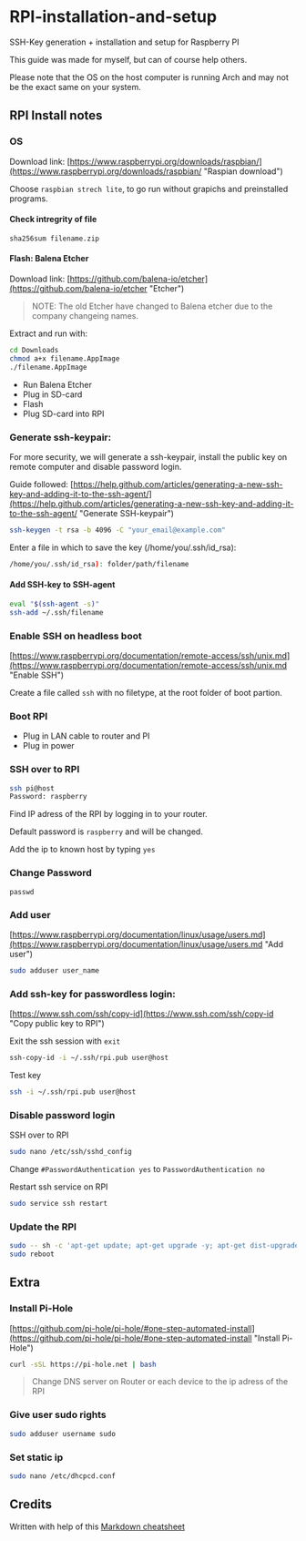 # RPI-installation-and-setup
SSH-Key generation + installation and setup for Raspberry PI

This guide was made for myself, but can of course help others.

Please note that the OS on the host computer is running Arch and may not be the exact same on your system.

## RPI Install notes

### OS
Download link: [https://www.raspberrypi.org/downloads/raspbian/](https://www.raspberrypi.org/downloads/raspbian/ "Raspian download")

Choose `raspbian strech lite`, to go run without grapichs and preinstalled programs.

#### Check intregrity of file
`sha256sum filename.zip`

#### Flash: Balena Etcher
Download link: [https://github.com/balena-io/etcher](https://github.com/balena-io/etcher "Etcher")

> NOTE: The old Etcher have changed to Balena etcher due to the company changeing names.


Extract and run with:
```bash
cd Downloads
chmod a+x filename.AppImage
./filename.AppImage
```

- Run Balena Etcher
- Plug in SD-card
- Flash
- Plug SD-card into RPI

### Generate ssh-keypair:
For more security, we will generate a ssh-keypair, install the public key on remote computer and disable password login.

Guide followed: [https://help.github.com/articles/generating-a-new-ssh-key-and-adding-it-to-the-ssh-agent/](https://help.github.com/articles/generating-a-new-ssh-key-and-adding-it-to-the-ssh-agent/ "Generate SSH-keypair")

```bash
ssh-keygen -t rsa -b 4096 -C "your_email@example.com"
```
Enter a file in which to save the key (/home/you/.ssh/id_rsa):
```bash
/home/you/.ssh/id_rsa): folder/path/filename
```

#### Add SSH-key to SSH-agent
```bash
eval "$(ssh-agent -s)"
ssh-add ~/.ssh/filename
```

### Enable SSH on headless boot
[https://www.raspberrypi.org/documentation/remote-access/ssh/unix.md](https://www.raspberrypi.org/documentation/remote-access/ssh/unix.md "Enable SSH")

Create a file called `ssh` with no filetype, at the root folder of boot partion.

### Boot RPI
- Plug in LAN cable to router and PI
- Plug in power

### SSH over to RPI
```bash
ssh pi@host
Password: raspberry
```
Find IP adress of the RPI by logging in to your router.

Default password is `raspberry` and will be changed.

Add the ip to known host by typing `yes`

### Change Password
`passwd`

### Add user
[https://www.raspberrypi.org/documentation/linux/usage/users.md](https://www.raspberrypi.org/documentation/linux/usage/users.md "Add user")
```bash
sudo adduser user_name
```

### Add ssh-key for passwordless login:
[https://www.ssh.com/ssh/copy-id](https://www.ssh.com/ssh/copy-id "Copy public key to RPI")

Exit the ssh session with `exit`

```bash
ssh-copy-id -i ~/.ssh/rpi.pub user@host
```
Test key
```bash
ssh -i ~/.ssh/rpi.pub user@host
```

### Disable password login
SSH over to RPI

```bash
sudo nano /etc/ssh/sshd_config
```
Change `#PasswordAuthentication yes` to `PasswordAuthentication no`

Restart ssh service on RPI
```bash
sudo service ssh restart
```

### Update the RPI
```bash
sudo -- sh -c 'apt-get update; apt-get upgrade -y; apt-get dist-upgrade -y; apt-get autoremove -y; apt-get autoclean -y'
sudo reboot
```
## Extra
### Install Pi-Hole
[https://github.com/pi-hole/pi-hole/#one-step-automated-install](https://github.com/pi-hole/pi-hole/#one-step-automated-install "Install Pi-Hole")

```bash
curl -sSL https://pi-hole.net | bash
```

> Change DNS server on Router or each device to the ip adress of the RPI

### Give user sudo rights
```bash
sudo adduser username sudo
```

### Set static ip
```bash
sudo nano /etc/dhcpcd.conf
```

## Credits
Written with help of this [Markdown cheatsheet](https://github.com/adam-p/markdown-here/wiki/Markdown-Cheatsheet)

